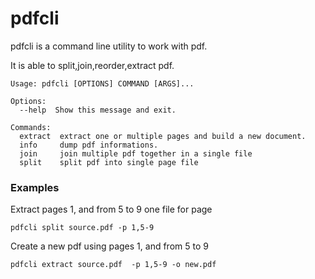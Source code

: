 # pdfcli

pdfcli is a command line utility to work with pdf.

It is able to split,join,reorder,extract pdf.

    Usage: pdfcli [OPTIONS] COMMAND [ARGS]...
    
    Options:
      --help  Show this message and exit.
    
    Commands:
      extract  extract one or multiple pages and build a new document.
      info     dump pdf informations.
      join     join multiple pdf together in a single file
      split    split pdf into single page file

### Examples

Extract pages 1, and from 5 to 9 one file for page

    pdfcli split source.pdf -p 1,5-9
    
Create a new pdf using pages 1, and from 5 to 9 

    pdfcli extract source.pdf  -p 1,5-9 -o new.pdf
